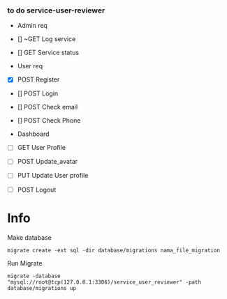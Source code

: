 ### to do service-user-reviewer


- Admin req
- [] ~GET Log service
- [] GET Service status

- User req
- [x] POST Register
- [] POST Login
- [] POST Check email
- [] POST Check Phone

- Dashboard
- [ ] GET User Profile
- [ ] POST Update_avatar
- [ ] PUT Update User profile

- [ ] POST Logout

# Info

Make database

`migrate create -ext sql -dir database/migrations nama_file_migration`

Run Migrate

```
migrate -database "mysql://root@tcp(127.0.0.1:3306)/service_user_reviewer" -path database/migrations up
```
